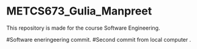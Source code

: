 # METCS673_Gulia_Manpreet
This repository is made for the course Software Engineering.

#Software eneringeering commit. 
#Second commit from local computer . 
